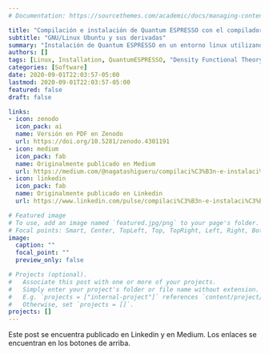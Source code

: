 ```yaml
---
# Documentation: https://sourcethemes.com/academic/docs/managing-content/

title: "Compilación e instalación de Quantum ESPRESSO con el compilador de GNU"
subtitle: "GNU/Linux Ubuntu y sus derivadas"
summary: "Instalación de Quantum ESPRESSO en un entorno linux utilizando el compilador de GNU"
authors: []
tags: [Linux, Installation, QuantumESPRESSO, "Density Functional Theory"]
categories: [Software]
date: 2020-09-01T22:03:57-05:00
lastmod: 2020-09-01T22:03:57-05:00
featured: false
draft: false

links:
- icon: zenodo
  icon_pack: ai
  name: Versión en PDF en Zenodo
  url: https://doi.org/10.5281/zenodo.4301191
- icon: medium
  icon_pack: fab
  name: Originalmente publicado en Medium
  url: https://medium.com/@nagatashigueru/compilaci%C3%B3n-e-instalaci%C3%B3n-de-quantum-espresso-con-el-compilador-de-gnu-31c3eeebaf2a
- icon: linkedin
  icon_pack: fab
  name: Originalmente publicado en Linkedin
  url: https://www.linkedin.com/pulse/compilaci%C3%B3n-e-instalaci%C3%B3n-de-quantum-espresso-con-el-nagata-tejada-1f?articleId=6706776692641275904#comments-6706776692641275904&trk=public_profile_article_view

# Featured image
# To use, add an image named `featured.jpg/png` to your page's folder.
# Focal points: Smart, Center, TopLeft, Top, TopRight, Left, Right, BottomLeft, Bottom, BottomRight.
image:
  caption: ""
  focal_point: ""
  preview_only: false

# Projects (optional).
#   Associate this post with one or more of your projects.
#   Simply enter your project's folder or file name without extension.
#   E.g. `projects = ["internal-project"]` references `content/project/deep-learning/index.md`.
#   Otherwise, set `projects = []`.
projects: []
---
```


Este post se encuentra publicado en Linkedin y en Medium. Los enlaces se encuentran en los botones de arriba.
